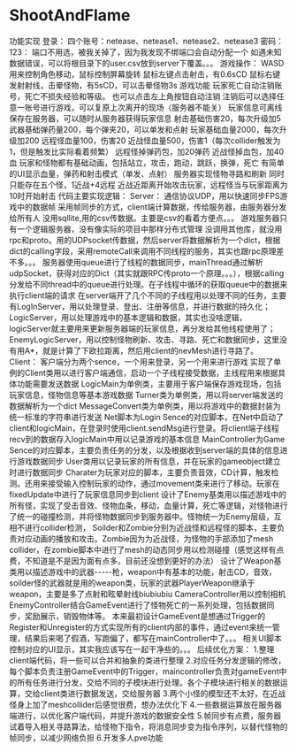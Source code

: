 # ShootAndFlame
功能实现 登录： 四个账号：netease、netease1、netease2、netease3 密码：123： 端口不用选，被我关掉了，因为我发现不绑端口会自动分配一个  如遇未知数据错误，可以将根目录下的user.csv放到server下覆盖。。。  游戏操作： WASD用来控制角色移动，鼠标控制屏幕旋转 鼠标左键点击射击，有0.6sCD 鼠标右键发射射线，击晕怪物，有5sCD，可以击晕怪物3s  游戏功能 玩家死亡自动注销账号，死亡不损失经验和等级。 也可以点击左上角按钮自动注销 注销后可以选择任意一账号进行游戏，可以复原上次离开的现场（服务器不能关） 玩家信息可离线保存在服务器，可以随时从服务器获得玩家信息  射击基础伤害20，每次升级加5 武器基础弹药量200，每个弹夹20，可以单发和点射 玩家基础血量2000，每次升级加200  远程怪血量100，伤害20 近战怪血量500，伤害1（每次collider触发为1，但是触发比实际看着频繁）  远程怪掉弹药包，加20弹药 近战怪掉血包，加40血  玩家和怪物都有基础动画，包括站立，攻击，跑动，跳跃，换弹，死亡 有简单的UI显示血量，弹药和射击模式（单发、点射）  服务器实现怪物寻路和刷新 同时只能存在五个怪，1近战+4远程 近战近距离开始攻击玩家，远程怪当与玩家距离为10时开始射击 代码主要实现逻辑： Server： 通信协议UDP，用以快速同步FPS游戏中的数据帧 采用帧同步的方式，client端计算数据，传给服务器，由服务器分发给所有人 没用sqllite,用的csv传数据。主要是csv的看着方便点。。。  游戏服务器只有一个逻辑服务器，没有像实际的项目中那样分布式管理  没调用其他库，就没用rpc和proto。用的UDPsocket传数据，然后server将数据解析为一个dict，根据dict的calling字段，采用remoteCall来调用不同线程的服务，其实也跟rpc原理差不多。。。  服务器使用queue进行了线程的数据同步，mainThread通过解析udpSocket，获得对应的Dict（其实就跟RPC传proto一个原理。。。），根据calling分发给不同thread中的queue进行处理。在子线程中循环的获取queue中的数据来执行client端的请求  在server端开了几个不同的子线程用以处理不同的任务，主要有LogInServer，用以处理登录、登出、注册等信息，并进行数据的持久化；LogicServer，用以处理游戏中的基本逻辑和数据，其实也没啥逻辑，logicServer就主要用来更新服务器端的玩家信息，再分发给其他线程使用了；EnemyLogicServer，用以控制怪物刷新、攻击、寻路、死亡和数据同步，这里没有用A*，就是计算了下欧拉距离，然后用client的nevMesh进行寻路了。 Client： 客户端分为两个sence，一个用来登录，另一个用来进行游戏  实现了单例的Client类用以进行客户端通信，启动一个子线程接受数据，主线程用来根据具体功能需要发送数据 LogicMain为单例类，主要用于客户端保存游戏现场，包括玩家信息，怪物信息等基本游戏数据  Turner类为单例类，用以将server端发送的数据解析为一个dict  MessageConvert类为单例类，用以将游戏中的数据封装为统一标准的字符串进行发送  Net脚本为Login Sence的对应脚本，在Net中启动了client和logicMain，在登录时使用client.sendMsg进行登录。将client端子线程recv到的数据存入logicMain中用以记录游戏的基本信息  MainController为Game Sence的对应脚本，主要负责任务的分发，以及根据收到server端的具体的信息进行游戏数据同步  User类用以记录玩家的所有信息，并在玩家的gameobject建立时进行数据同步  Charater为玩家对应的脚本，主要负责音效，CD计算，触发检测。还用来接受输入控制玩家的动作，通过movement类来进行了移动。玩家在fixedUpdate中进行了玩家信息同步到client  设计了Enemy基类用以描述游戏中的所有怪，实现了受击音效、怪物血条，移动，血量计算，死亡等逻辑，对怪物进行了统一的碰撞检测，并将怪物数据同步到服务器中。怪物统一为Enemy层级，互相不进行collider检测， Soilder和Zombie分别为近战怪和远程怪的脚本，主要负责对应动画的播放和攻击。Zombie因为为近战怪，为怪物的手部添加了mesh collider，在zombie脚本中进行了mesh的动态同步用以检测碰撞（感觉这样有点费，不知道是不是因为面有点多。目前还没想到更好的办法）  设计了Weapon基类用以描述游戏中的武器-----枪，weapon中有基本的功能，射击CD，音效，soilder怪的武器就是用的weapon类，玩家的武器PlayerWeapon继承于weapon，主要是多了点射和眩晕射线biubiubiu  CameraController用以控制相机 EnemyController结合GameEvent进行了怪物死亡的一系列处理，包括数据同步，奖励展示，销毁物体等。 本来最初设计GameEvent是想通过Trigger的Register和Unregister的方式实现所有的client内部的事件，通过event来统一管理，结果后来喝了假酒，写跑偏了，都写在mainController中了。。。  相关UI脚本控制对应的UI显示，其实我应该写在一起干净些的。。。 后续优化方案： 1.整理client端代码，将一些可以合并和抽象的类进行整理 2.对应任务分发逻辑的修改，每个脚本负责注册GameEvent中的Trigger，maincontroller负责对gameEvent中的所有任务进行分发，交给不同的子模块进行处理。各个子模块进行相关的数据运算，交给client类进行数据发送，交给服务器 3.两个小怪的模型还不太好，在近战怪身上加了meshcollider后感觉很费，想办法优化下 4.一些数据运算放在服务器端进行，以优化客户端代码，并提升游戏的数据安全性 5.帧同步有点费，服务器试着导入相关寻路算法，给怪物下指令，将消息同步变为指令序列，以替代怪物的帧同步，以减少网络负担 6.开发多人pve功能
